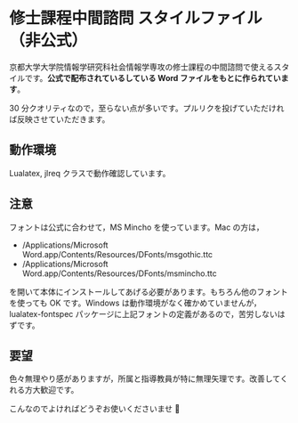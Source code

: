 # 修士課程中間諮問 スタイルファイル（非公式）

京都大学大学院情報学研究科社会情報学専攻の修士課程の中間諮問で使えるスタイルです。**公式で配布されているしている Word ファイルをもとに作られています**。

30 分クオリティなので，至らない点が多いです。プルリクを投げていただければ反映させていただきます。

## 動作環境

Lualatex, jlreq クラスで動作確認しています。

## 注意

フォントは公式に合わせて，MS Mincho を使っています。Mac の方は，

- /Applications/Microsoft Word.app/Contents/Resources/DFonts/msgothic.ttc
- /Applications/Microsoft Word.app/Contents/Resources/DFonts/msmincho.ttc

を開いて本体にインストールしてあげる必要があります。もちろん他のフォントを使っても OK です。Windows は動作環境がなく確かめていませんが，lualatex-fontspec パッケージに上記フォントの定義があるので，苦労しないはずです。

## 要望

色々無理やり感がありますが，所属と指導教員が特に無理矢理です。改善してくれる方大歓迎です。

こんなのでよければどうぞお使いくださいませ 🙏
